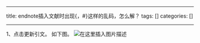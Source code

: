 
--- 
title:  endnote插入文献时出现{，#}这样的乱码，怎么解？ 
tags: []
categories: [] 

---
1、点击更新引文。 如下图。 <img src="https://img-blog.csdnimg.cn/direct/1940e0b2d6a5426cb79cfbba50df1065.png" alt="在这里插入图片描述">
